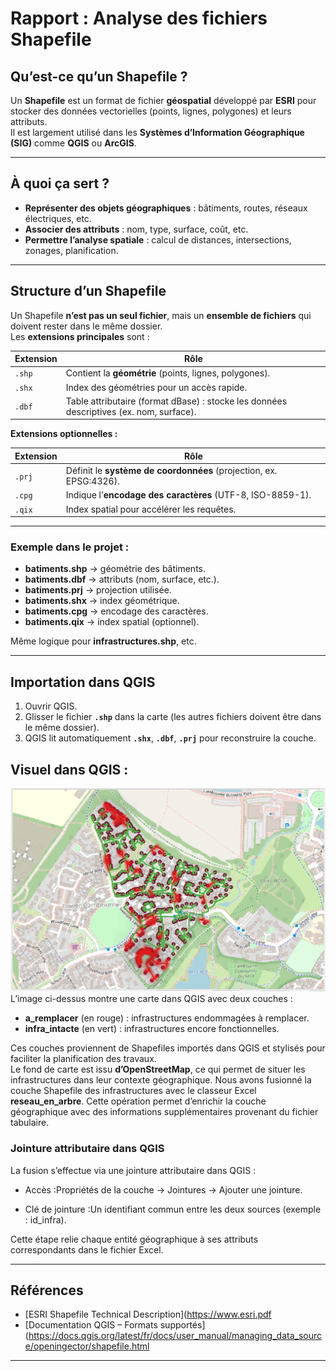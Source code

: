 #  Rapport : Analyse des fichiers Shapefile

##  Qu’est-ce qu’un Shapefile ?

Un **Shapefile** est un format de fichier **géospatial** développé par **ESRI** pour stocker des données vectorielles (points, lignes, polygones) et leurs attributs.  
Il est largement utilisé dans les **Systèmes d’Information Géographique (SIG)** comme **QGIS** ou **ArcGIS**.

---

##  À quoi ça sert ?

- **Représenter des objets géographiques** : bâtiments, routes, réseaux électriques, etc.
- **Associer des attributs** : nom, type, surface, coût, etc.
- **Permettre l’analyse spatiale** : calcul de distances, intersections, zonages, planification.

---

##  Structure d’un Shapefile

Un Shapefile **n’est pas un seul fichier**, mais un **ensemble de fichiers** qui doivent rester dans le même dossier.  
Les **extensions principales** sont :

| **Extension** | **Rôle** |
|---------------|----------|
| `.shp`        | Contient la **géométrie** (points, lignes, polygones). |
| `.shx`        | Index des géométries pour un accès rapide. |
| `.dbf`        | Table attributaire (format dBase) : stocke les données descriptives (ex. nom, surface). |

**Extensions optionnelles :**

| **Extension** | **Rôle** |
|---------------|----------|
| `.prj`        | Définit le **système de coordonnées** (projection, ex. EPSG:4326). |
| `.cpg`        | Indique l’**encodage des caractères** (UTF-8, ISO-8859-1). |
| `.qix`        | Index spatial pour accélérer les requêtes. |

---

###  Exemple dans le projet :

- **batiments.shp** → géométrie des bâtiments.
- **batiments.dbf** → attributs (nom, surface, etc.).
- **batiments.prj** → projection utilisée.
- **batiments.shx** → index géométrique.
- **batiments.cpg** → encodage des caractères.
- **batiments.qix** → index spatial (optionnel).

Même logique pour **infrastructures.shp**, etc.

---

##  Importation dans QGIS

1. Ouvrir QGIS.
2. Glisser le fichier **`.shp`** dans la carte (les autres fichiers doivent être dans le même dossier).
3. QGIS lit automatiquement **`.shx`**, **`.dbf`**, **`.prj`** pour reconstruire la couche.



##  Visuel dans QGIS :

![alt text](image.png)  
L’image ci-dessus montre une carte dans QGIS avec deux couches :
- **a_remplacer** (en rouge) : infrastructures endommagées à remplacer.
- **infra_intacte** (en vert) : infrastructures encore fonctionnelles.

Ces couches proviennent de Shapefiles importés dans QGIS et stylisés pour faciliter la planification des travaux.  
Le fond de carte est issu **d’OpenStreetMap**, ce qui permet de situer les infrastructures dans leur contexte géographique.
Nous avons fusionné la couche Shapefile des infrastructures avec le classeur Excel **reseau_en_arbre**.
Cette opération permet d’enrichir la couche géographique avec des informations supplémentaires provenant du fichier tabulaire.

### Jointure attributaire dans QGIS
La fusion s’effectue via une jointure attributaire dans QGIS :

- Accès :Propriétés de la couche → Jointures → Ajouter une jointure.

- Clé de jointure :Un identifiant commun entre les deux sources (exemple : id_infra).

Cette étape relie chaque entité géographique à ses attributs correspondants dans le fichier Excel.

---

##  Références

- [ESRI Shapefile Technical Description](https://www.esri.pdf  
- [Documentation QGIS – Formats supportés](https://docs.qgis.org/latest/fr/docs/user_manual/managing_data_source/openingector/shapefile.html  

---


